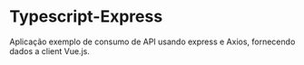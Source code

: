 # Typescript-Express
Aplicação exemplo de consumo de API usando express e Axios, fornecendo dados a client Vue.js.
